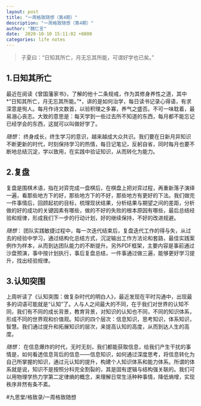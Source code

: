 ```yaml
---
layout: post
title: "一周格致随想（第4期）"
description: "一周格致随想（第4期）"
author: "魏仁言"
date:  2020-10-10 15:11:02 +0800
categories: life notes
---
```


> 子夏曰：“日知其所亡，月无忘其所能，可谓好学也已矣。”

## 1.日知其所亡
最近在阅读《曾国藩家书》，了解的他十二条规戒，作为其修身养性之道，其中*“日知其所亡，月无忘其所能。”*，讲的是如何治学，每日读书记录心得语，有求深意是徇人。每月作诗文数首，以验积理之多寡，养气之盛否。不可一味耽着，最易溺心丧志。大致的意思是：每天学到一些过去所不知道的东西，每月都不能忘记已经学会的东西，这就可以叫做好学了。

*随想*： 终身成长，终生学习的意识，越来越成大众共识。我们要在日新月异知识不断更新的时代，时刻保持学习的热情，每日记笔记，反躬自省，同时每月也要不断地总结沉淀，学以致用，在实践中验证知识，从而转化为能力。

## 2.复盘
复盘是围棋术语，指在对弈完成一盘棋后，在棋盘上把对弈过程，再重新落子演绎一遍，看那些地方下的好，那些地方下的不好，那些地方有更好的下法。我们做完一件事情后，回顾起初的目标，梳理现状结果，分析结果与期望之间的差距，分析做的好的成功的关键因素有哪些，做的不好的失败的根本原因有哪些，最后总结经验和规律，形成我们下一步的行动计划，好的继续保持，不好的改进规避。

*随想*： 团队实践敏捷过程中，每一次迭代结束后，复盘迭代工作的得与失，从过去的经验中学习，通过结构化总结方式，沉淀输出工作方法论和套路，最佳实践案例作为样本，从而到达团队能力的不断提升。另外PDF框架，主要内容是事前通过沙盘预演，事中按计划执行，事后复盘总结，一件事通过做三遍，能够更好学习提升，找出经验规律。

## 3.认知突围
上周听读了《认知突围：做复杂时代的明白人》，最近发现在平时沟通中，出现最多的词语可能就是“认知”了。人与人之间最大的不同，在于我们对世界的认知不同，我们有不同的成长背景，教育背景，对知识的认知也不同，不同的知识体系，形成不同的世界观和价值观。知识的四个层次：信息知识，思考知识，体系知识，智慧。我们通过提升和拓展知识的层次，来提高认知的高度，从而到达人生的高度。

*随想*： 在信息爆炸的时代，无时无刻，我们都能获取信息，给我们产生干扰的事情是，如何看透信息背后的信息——信息知识，如何通过深度思考，将信息转化为自己所掌握的知识，通过元认知的提升，构建个人知识体系和能力体系。所谓的体系就是说，知识不是按照分科完全割裂的，其是固有逻辑与结构强关联的。我们可以用物理学热力学第二定律熵的概念，来理解日常生活种种事情，降低熵增，实现秩序井然有条不紊。

#九思堂/格致录/一周格致随想